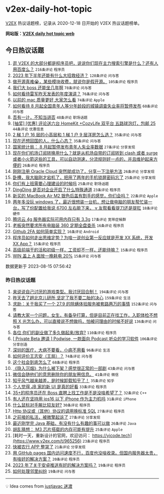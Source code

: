 # v2ex-daily-hot-topic

[V2EX](https://www.v2ex.com/) 热议话题榜，记录从 2020-12-18 日开始的 V2EX 热议话题榜单。

**网站版：[V2EX daily hot topic web](https://boojack.github.io/v2ex-daily-hot-topic-web/)**

## 今日热议话题

<!-- TODAY BEGIN -->

1. [逛 V2EX 的大部分都是程序员吧，说说你们现在主力搜索引擎是什么？还有人用百度么？](https://www.v2ex.com/t/965327) `216条评论` `程序员`
1. [2023 年下半年还能有什么大招救经济？](https://www.v2ex.com/t/965332) `128条评论` `问与答`
1. [做开源真难😭，某些模块收费，就说你是假开源。](https://www.v2ex.com/t/965335) `105条评论` `程序员`
1. [我们大 boss 还能坐几年啊](https://www.v2ex.com/t/965400) `78条评论` `问与答`
1. [如何看待雷军昨天发表的年度演讲？](https://www.v2ex.com/t/965339) `76条评论` `问与答`
1. [以前的 mac 质量更好,大家怎么看](https://www.v2ex.com/t/965348) `74条评论` `Apple`
1. [如何看待 8 月起全国青年人等分年龄段的城镇调查失业率将暂停发布](https://www.v2ex.com/t/965379) `60条评论` `问与答`
1. [吾有一计，不知当讲否](https://www.v2ex.com/t/965456) `48条评论` `职场话题`
1. [[抽奖] [优惠] 评论送六台 HomeKit +CozyLife 双平台 五路球泡灯，包邮 25](https://www.v2ex.com/t/965474) `44条评论` `优惠信息`
1. [2 梯 1 户 16 层的小高层和 1 梯 1 户 9 层洋房怎么选？](https://www.v2ex.com/t/965454) `35条评论` `问与答`
1. [现在还想回国的人，什么心态？](https://www.v2ex.com/t/965399) `35条评论` `问与答`
1. [国家统计局： 8 月起暂停发布青年人失业率数据](https://www.v2ex.com/t/965382) `27条评论` `分享发现`
1. [现在你们机场订阅转换用什么？就是从机场自带的订阅转到 clash 或者 surge 或者小火箭这些的工具，可以自动测速，分流规则好一点的，并且维护起来方便的](https://www.v2ex.com/t/965450) `26条评论` `程序员`
1. [刚刚注册 Oracle Cloud 突然就成功了，分享一下注册方法](https://www.v2ex.com/t/965336) `26条评论` `分享发现`
1. [卧槽，我大脑刚才宕机了，把用了两年的手机锁屏密码忘了](https://www.v2ex.com/t/965367) `25条评论` `分享发现`
1. [你们有上班需要心理建设的时候吗](https://www.v2ex.com/t/965334) `25条评论` `职场话题`
1. [DingDing 是否对企业开启了什么特殊通道](https://www.v2ex.com/t/965340) `23条评论` `程序员`
1. [新买的 MacBook Air M2 银色后盖有割手的感觉，你们会吗？](https://www.v2ex.com/t/965338) `22条评论` `Apple`
1. [两年多没玩 windows 了，最近很想装一台机，想让做电脑的朋友帮忙装一台，写了份配置给我说 6700 左右能下来， v 友帮看看提刀还是提肛](https://www.v2ex.com/t/965356) `18条评论` `硬件`
1. [腾讯云 4g 服务器实际可用内存只有 3.3g](https://www.v2ex.com/t/965360) `17条评论` `宽带症候群`
1. [老板突然要求所有电脑装 360 定期全盘查杀](https://www.v2ex.com/t/965391) `16条评论` `程序员`
1. [Github 2FA 如何简单实现？](https://www.v2ex.com/t/965341) `16条评论` `Android`
1. [程序员如何走出思维定势？为啥一说创业第一反应就是开发 XX 系统，开发 XX App？](https://www.v2ex.com/t/965353) `15条评论` `程序员`
1. [高级前端干的活和初级一样，工资却不一样，还能待嘛？](https://www.v2ex.com/t/965351) `15条评论` `程序员`
1. [WIN 盖上 A 面放一晚耗电 20%](https://www.v2ex.com/t/965326) `15条评论` `问与答`

数据更新于 2023-08-15 07:56:42

<!-- TODAY END -->

### 昨日热议话题

<!-- YESTERDAY BEGIN -->

1. [来说说自己讨厌的游戏类型。我讨厌回合制！](https://www.v2ex.com/t/965044) `194条评论` `问与答`
1. [昨天去了趟北京儿研所,坚定了我不要二胎的决心](https://www.v2ex.com/t/965057) `159条评论` `生活`
1. [求助：关于我买了一个 27.9 的除螨体验服务被套路两万的事情](https://www.v2ex.com/t/965047) `152条评论` `问与答`
1. [请教大家一个问题，女生，有备孕打算，但是目前正在找工作，入职体检不想照 X 光怎么办，可以直接说不想做吗，怕被问理由的时候不好说](https://www.v2ex.com/t/965046) `136条评论` `问与答`
1. [各位,你们的副业做了多久做起来/放弃?](https://www.v2ex.com/t/965016) `110条评论` `程序员`
1. [[ Private Beta 邀请 ] Podwise, 一款面向 Podcast 听众的学习软件](https://www.v2ex.com/t/965212) `106条评论` `分享创造`
1. [深圳的医疗，大病不要看，小病不用看](https://www.v2ex.com/t/965084) `96条评论` `生活`
1. [如何评价王志安（王局）？](https://www.v2ex.com/t/965049) `74条评论` `问与答`
1. [这个社会到底怎么了](https://www.v2ex.com/t/965064) `68条评论` `程序员`
1. [《隐入沉烟》为什么被下架？感觉很正常的一部剧](https://www.v2ex.com/t/965024) `43条评论` `问与答`
1. [微信会随他们的意思删除你的朋友圈信息。](https://www.v2ex.com/t/965007) `41条评论` `微信`
1. [知乎风气越来越差，是时候卸载知乎了！](https://www.v2ex.com/t/965217) `35条评论` `知乎`
1. [个人觉得 JB 家的新 UI 是真的好看](https://www.v2ex.com/t/965026) `33条评论` `程序员`
1. [35+的程序员还在 Boss 直聘上找工作是不是没啥希望了？](https://www.v2ex.com/t/965015) `32条评论` `C++`
1. [有人还在坚持用 ios16 以下 iPhone 作为主力机吗](https://www.v2ex.com/t/965283) `31条评论` `iPhone`
1. [什么鼠标对手腕比较友好?](https://www.v2ex.com/t/965247) `30条评论` `程序员`
1. [Http 协议或（其他）协议的调用换标准 SQL](https://www.v2ex.com/t/965104) `27条评论` `程序员`
1. [之前接的私活，被微擎起诉了](https://www.v2ex.com/t/965066) `27条评论` `分享发现`
1. [最近刚学完 Java 基础，有没有什么有趣的事可以做](https://www.v2ex.com/t/965013) `26条评论` `Java`
1. [胡乱猜想： M3 芯片搭载的内存可能有提升](https://www.v2ex.com/t/964999) `25条评论` `Apple`
1. [耗时一天，重新设计的官网，欢迎访问： https://yicode.tech](https://www.v2ex.com/t/965256) `23条评论` `程序员`
1. [快被农行 APP 整哭了](https://www.v2ex.com/t/965008) `21条评论` `分享发现`
1. [用 GitHub pages 国内访问速度不行，百度也没啥收录。但国内服务器太贵，有啥好的解决方案？](https://www.v2ex.com/t/965071) `20条评论` `程序员`
1. [2023 年了关于安卓推送有好的解决方案吗？](https://www.v2ex.com/t/965172) `19条评论` `程序员`
1. [如何处理邻里纠纷](https://www.v2ex.com/t/965145) `19条评论` `问与答`

<!-- YESTERDAY END -->

---

💡 Idea comes from [justjavac 迷渡](https://github.com/justjavac/)
